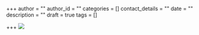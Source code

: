 +++
author = ""
author_id = ""
categories = []
contact_details = ""
date = ""
description = ""
draft = true
tags = []

+++
![](/images/agenda-melbourne2021.jpg)